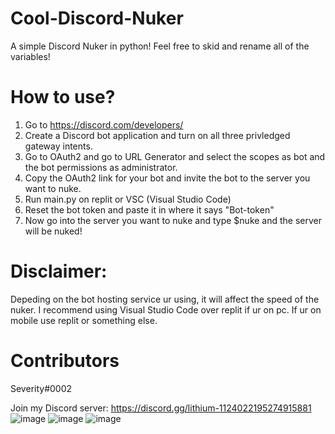 # Cool-Discord-Nuker
A simple Discord Nuker in python! Feel free to skid and rename all of the variables!

# How to use?
1. Go to https://discord.com/developers/
2. Create a Discord bot application and turn on all three privledged gateway intents.
3. Go to OAuth2 and go to URL Generator and select the scopes as bot and the bot permissions as administrator.
4. Copy the OAuth2 link for your bot and invite the bot to the server you want to nuke.
5. Run main.py on replit or VSC (Visual Studio Code)
6. Reset the bot token and paste it in where it says "Bot-token"
7. Now go into the server you want to nuke and type $nuke and the server will be nuked!

# Disclaimer:
Depeding on the bot hosting service ur using, it will affect the speed of the nuker. I recommend using Visual Studio Code over replit if ur on pc. If ur on mobile use replit or something else.

# Contributors
Severity#0002

Join my Discord server: https://discord.gg/lithium-1124022195274915881
![image](https://github.com/2severity/Cool-Discord-Nuker/assets/120887075/5445dc0c-bdd4-4c82-9aab-58e718b59062)
![image](https://github.com/2severity/Cool-Discord-Nuker/assets/120887075/2f22e88f-7b5a-4ccd-a776-92178718b82e)
![image](https://github.com/2severity/Cool-Discord-Nuker/assets/120887075/f6bd3455-dad6-474a-99f0-d77afc8db96f)
